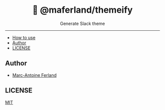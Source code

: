 <div align="center">
<h1>🎨 @maferland/themeify</h1>

<p>Generate Slack theme</p>
</div>

---

<!-- START doctoc generated TOC please keep comment here to allow auto update -->
<!-- DON'T EDIT THIS SECTION, INSTEAD RE-RUN doctoc TO UPDATE -->

- [How to use](#how-to-use)
- [Author](#author)
- [LICENSE](#license)

<!-- END doctoc generated TOC please keep comment here to allow auto update -->

## Author

- [Marc-Antoine Ferland](https://maferland.com)

## LICENSE

[MIT](LICENSE)

